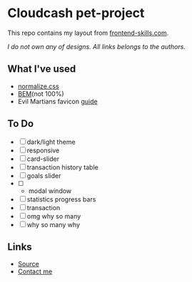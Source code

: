 # **Cloudcash pet-project**

This repo contains my layout from [frontend-skills.com](https://frontend-skills.com).

*I do not own any of designs. All links belongs to the authors.*

## **What I've used**
- [normalize.css](https://necolas.github.io/normalize.css/)
- [BEM](https://ru.bem.info/)(not 100%)
- Evil Martians favicon [guide](https://evilmartians.com/chronicles/how-to-favicon-in-2021-six-files-that-fit-most-needs)

## **To Do**

- [ ] dark/light theme
- [ ] responsive
- [ ] card-slider
- [ ] transaction history table
- [ ] goals slider
- [ ] + modal window 
- [ ] statistics progress bars
- [ ] transaction 
- [ ] omg why so many
- [ ]  why so many why
## **Links**
- [Source](https://frontend-skills.com/template/gnqAnHUZQWtyNWyl4XCe)
- [Contact me](https://t.me/latnikov)
